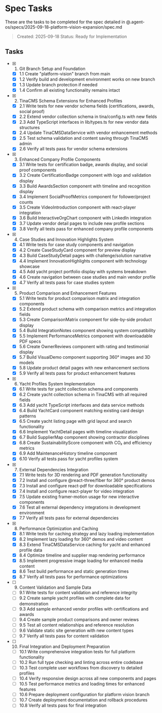 # Spec Tasks

These are the tasks to be completed for the spec detailed in @.agent-os/specs/2025-09-18-platform-vision-expansion/spec.md

> Created: 2025-09-18
> Status: Ready for Implementation

## Tasks

- [x] 1. Git Branch Setup and Foundation
  - [x] 1.1 Create "platform-vision" branch from main
  - [x] 1.2 Verify build and development environment works on new branch
  - [x] 1.3 Update branch protection if needed
  - [x] 1.4 Confirm all existing functionality remains intact

- [x] 2. TinaCMS Schema Extensions for Enhanced Profiles
  - [x] 2.1 Write tests for new vendor schema fields (certifications, awards, social proof)
  - [x] 2.2 Extend vendor collection schema in tina/config.ts with new fields
  - [x] 2.3 Add TypeScript interfaces in lib/types.ts for new vendor data structures
  - [x] 2.4 Update TinaCMSDataService with vendor enhancement methods
  - [x] 2.5 Test schema validation and content saving through TinaCMS admin
  - [x] 2.6 Verify all tests pass for vendor schema extensions

- [x] 3. Enhanced Company Profile Components
  - [x] 3.1 Write tests for certification badge, awards display, and social proof components
  - [x] 3.2 Create CertificationBadge component with logo and validation display
  - [x] 3.3 Build AwardsSection component with timeline and recognition display
  - [x] 3.4 Implement SocialProofMetrics component for follower/project counts
  - [x] 3.5 Create VideoIntroduction component with react-player integration
  - [x] 3.6 Build InteractiveOrgChart component with LinkedIn integration
  - [x] 3.7 Update vendor detail pages to include new profile sections
  - [x] 3.8 Verify all tests pass for enhanced company profile components

- [x] 4. Case Studies and Innovation Highlights System
  - [x] 4.1 Write tests for case study components and navigation
  - [x] 4.2 Create CaseStudyCard component for preview display
  - [x] 4.3 Build CaseStudyDetail pages with challenge/solution narrative
  - [x] 4.4 Implement InnovationHighlights component with technology showcase
  - [x] 4.5 Add yacht project portfolio display with systems breakdown
  - [x] 4.6 Create navigation between case studies and main vendor profile
  - [x] 4.7 Verify all tests pass for case studies system

- [x] 5. Product Comparison and Enhancement Features
  - [x] 5.1 Write tests for product comparison matrix and integration components
  - [x] 5.2 Extend product schema with comparison metrics and integration fields
  - [x] 5.3 Create ComparisonMatrix component for side-by-side product display
  - [x] 5.4 Build IntegrationNotes component showing system compatibility
  - [x] 5.5 Implement PerformanceMetrics component with downloadable PDF specs
  - [x] 5.6 Create OwnerReviews component with rating and testimonial display
  - [x] 5.7 Build VisualDemo component supporting 360° images and 3D models
  - [x] 5.8 Update product detail pages with new enhancement sections
  - [x] 5.9 Verify all tests pass for product enhancement features

- [x] 6. Yacht Profiles System Implementation
  - [x] 6.1 Write tests for yacht collection schema and components
  - [x] 6.2 Create yacht collection schema in TinaCMS with all required fields
  - [x] 6.3 Add yacht TypeScript interfaces and data service methods
  - [x] 6.4 Build YachtCard component matching existing card design patterns
  - [x] 6.5 Create yacht listing page with grid layout and search functionality
  - [x] 6.6 Implement YachtDetail pages with timeline visualization
  - [x] 6.7 Build SupplierMap component showing contractor disciplines
  - [x] 6.8 Create SustainabilityScore component with CO₂ and efficiency metrics
  - [x] 6.9 Add MaintenanceHistory timeline component
  - [x] 6.10 Verify all tests pass for yacht profiles system

- [x] 7. External Dependencies Integration
  - [x] 7.1 Write tests for 3D rendering and PDF generation functionality
  - [x] 7.2 Install and configure @react-three/fiber for 360° product demos
  - [x] 7.3 Install and configure react-pdf for downloadable specifications
  - [x] 7.4 Install and configure react-player for video integration
  - [x] 7.5 Update existing framer-motion usage for new interactive components
  - [x] 7.6 Test all external dependency integrations in development environment
  - [x] 7.7 Verify all tests pass for external dependencies

- [x] 8. Performance Optimization and Caching
  - [x] 8.1 Write tests for caching strategy and lazy loading implementation
  - [x] 8.2 Implement lazy loading for 360° demos and video content
  - [x] 8.3 Extend TinaCMSDataService caching for yacht and enhanced profile data
  - [x] 8.4 Optimize timeline and supplier map rendering performance
  - [x] 8.5 Implement progressive image loading for enhanced media content
  - [x] 8.6 Test build performance and static generation times
  - [x] 8.7 Verify all tests pass for performance optimizations

- [ ] 9. Content Validation and Sample Data
  - [ ] 9.1 Write tests for content validation and reference integrity
  - [ ] 9.2 Create sample yacht profiles with complete data for demonstration
  - [ ] 9.3 Add sample enhanced vendor profiles with certifications and awards
  - [ ] 9.4 Create sample product comparisons and owner reviews
  - [ ] 9.5 Test all content relationships and reference resolution
  - [ ] 9.6 Validate static site generation with new content types
  - [ ] 9.7 Verify all tests pass for content validation

- [ ] 10. Final Integration and Deployment Preparation
  - [ ] 10.1 Write comprehensive integration tests for full platform functionality
  - [ ] 10.2 Run full type checking and linting across entire codebase
  - [ ] 10.3 Test complete user workflows from discovery to detailed profiles
  - [ ] 10.4 Verify responsive design across all new components and pages
  - [ ] 10.5 Test performance metrics and loading times for enhanced features
  - [ ] 10.6 Prepare deployment configuration for platform vision branch
  - [ ] 10.7 Create deployment documentation and rollback procedures
  - [ ] 10.8 Verify all tests pass for final integration